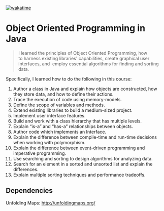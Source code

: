 [![wakatime](https://wakatime.com/badge/github/Verisimilitude11/UCSD-Object-Oriented-Programming-in-Java.svg)](https://wakatime.com/badge/github/Verisimilitude11/UCSD-Object-Oriented-Programming-in-Java)

# Object Oriented Programming in Java
> I learned the principles of Object Oriented Programming, how to harness existing libraries' capabilities, create graphical user interfaces, and  employ essential algorithms for finding and sorting data.

Specifically, I learned how to do the following in this course:
1. Author a class in Java and explain how objects are constructed, how they store data, and how to define their actions.
2. Trace the execution of code using memory-models.
3. Define the scope of variables and methods.
4. Extend existing libraries to build a medium-sized project.
5. Implement user interface features.
6. Build and work with a class hierarchy that has multiple levels.
7. Explain “is-a” and “has-a” relationships between objects.
8. Author code which implements an Interface.
9. Explain the difference between compile-time and run-time decisions when working with polymorphism.
10. Explain the difference between event-driven programming and imperative programming.
11. Use searching and sorting to design algorithms for analyzing data.
12. Search for an element in a sorted and unsorted list and explain the differences.
13. Explain multiple sorting techniques and performance tradeoffs.

## Dependencies
Unfolding Maps: http://unfoldingmaps.org/
